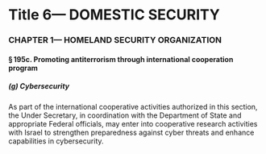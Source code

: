 
# Title 6— DOMESTIC SECURITY
### CHAPTER 1— HOMELAND SECURITY ORGANIZATION
#### § 195c. Promoting antiterrorism through international cooperation program
##### (g) Cybersecurity

As part of the international cooperative activities authorized in this section, the Under Secretary, in coordination with the Department of State and appropriate Federal officials, may enter into cooperative research activities with Israel to strengthen preparedness against cyber threats and enhance capabilities in cybersecurity.
